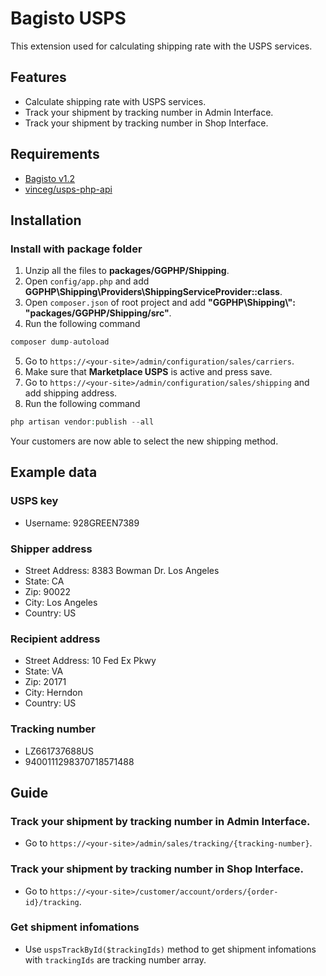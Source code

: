 # Bagisto USPS
This extension used for calculating shipping rate with the USPS services.
## Features
- Calculate shipping rate with USPS services.
- Track your shipment by tracking number in Admin Interface.
- Track your shipment by tracking number in Shop Interface.
## Requirements
- [Bagisto v1.2](https://github.com/bagisto/bagisto)
- [vinceg/usps-php-api](https://packagist.org/packages/vinceg/usps-php-api)

## Installation

### Install with package folder
1. Unzip all the files to **packages/GGPHP/Shipping**.
2. Open `config/app.php` and add **GGPHP\Shipping\Providers\ShippingServiceProvider::class**.
3. Open `composer.json` of root project and add **"GGPHP\\Shipping\\": "packages/GGPHP/Shipping/src"**.
4. Run the following command
```php
composer dump-autoload
```
5. Go to `https://<your-site>/admin/configuration/sales/carriers`.
6. Make sure that **Marketplace USPS** is active and press save.
7. Go to `https://<your-site>/admin/configuration/sales/shipping` and add shipping address.
8. Run the following command
```php
php artisan vendor:publish --all
```

Your customers are now able to select the new shipping method.

## Example data

### USPS key
- Username: 928GREEN7389

### Shipper address
- Street Address: 8383 Bowman Dr. Los Angeles
- State: CA
- Zip: 90022
- City: Los Angeles
- Country: US

### Recipient address
- Street Address: 10 Fed Ex Pkwy
- State: VA
- Zip: 20171
- City: Herndon
- Country: US

### Tracking number
- LZ661737688US
- 9400111298370718571488

## Guide

### Track your shipment by tracking number in Admin Interface.
- Go to `https://<your-site>/admin/sales/tracking/{tracking-number}`.

### Track your shipment by tracking number in Shop Interface.
- Go to `https://<your-site>/customer/account/orders/{order-id}/tracking`.

### Get shipment infomations
- Use `uspsTrackById($trackingIds)` method to get shipment infomations with `trackingIds` are tracking number array.
